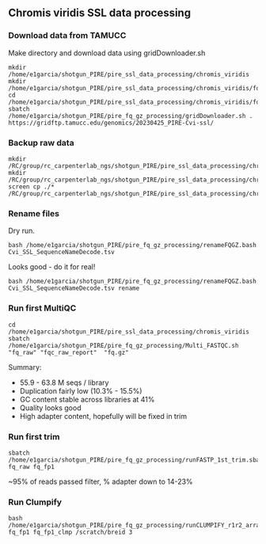## Chromis viridis SSL data processing

### Download data from TAMUCC

Make directory and download data using gridDownloader.sh

```
mkdir /home/e1garcia/shotgun_PIRE/pire_ssl_data_processing/chromis_viridis
mkdir /home/e1garcia/shotgun_PIRE/pire_ssl_data_processing/chromis_viridis/fq_raw
cd /home/e1garcia/shotgun_PIRE/pire_ssl_data_processing/chromis_viridis/fq_raw
sbatch /home/e1garcia/shotgun_PIRE/pire_fq_gz_processing/gridDownloader.sh . https://gridftp.tamucc.edu/genomics/20230425_PIRE-Cvi-ssl/
```

### Backup raw data

```
mkdir /RC/group/rc_carpenterlab_ngs/shotgun_PIRE/pire_ssl_data_processing/chromis_viridis
mkdir /RC/group/rc_carpenterlab_ngs/shotgun_PIRE/pire_ssl_data_processing/chromis_viridis/fq_raw
screen cp ./* /RC/group/rc_carpenterlab_ngs/shotgun_PIRE/pire_ssl_data_processing/chromis_viridis/fq_raw
```

### Rename files

Dry run.

```
bash /home/e1garcia/shotgun_PIRE/pire_fq_gz_processing/renameFQGZ.bash Cvi_SSL_SequenceNameDecode.tsv
```

Looks good - do it for real!

```
bash /home/e1garcia/shotgun_PIRE/pire_fq_gz_processing/renameFQGZ.bash Cvi_SSL_SequenceNameDecode.tsv rename
```

### Run first MultiQC

```
cd /home/e1garcia/shotgun_PIRE/pire_ssl_data_processing/chromis_viridis
sbatch /home/e1garcia/shotgun_PIRE/pire_fq_gz_processing/Multi_FASTQC.sh "fq_raw" "fqc_raw_report"  "fq.gz"
```

Summary:

* 55.9 - 63.8 M seqs / library
* Duplication fairly low (10.3% - 15.5%)
* GC content stable across libraries at 41%
* Quality looks good
* High adapter content, hopefully will be fixed in trim

### Run first trim

```
sbatch /home/e1garcia/shotgun_PIRE/pire_fq_gz_processing/runFASTP_1st_trim.sbatch fq_raw fq_fp1 
```

~95% of reads passed filter, % adapter down to 14-23%

### Run Clumpify

```
bash /home/e1garcia/shotgun_PIRE/pire_fq_gz_processing/runCLUMPIFY_r1r2_array.bash fq_fp1 fq_fp1_clmp /scratch/breid 3
```
